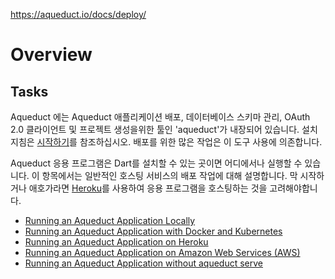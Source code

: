 https://aqueduct.io/docs/deploy/

# Overview

## Tasks

Aqueduct 에는 Aqueduct 애플리케이션 배포, 데이터베이스 스키마 관리, OAuth 2.0 클라이언트 및 프로젝트 생성을위한 툴인 'aqueduct'가 내장되어 있습니다. 설치 지침은 [시작하기](https://aqueduct.io/docs/deploy/getting_started.html)를 참조하십시오. 배포를 위한 많은 작업은 이 도구 사용에 의존합니다.

Aqueduct 응용 프로그램은 Dart를 설치할 수 있는 곳이면 어디에서나 실행할 수 있습니다. 이 항목에서는 일반적인 호스팅 서비스의 배포 작업에 대해 설명합니다. 막 시작하거나 애호가라면 [Heroku](http://heroku.com)를 사용하여 응용 프로그램을 호스팅하는 것을 고려해야합니다.

- [Running an Aqueduct Application Locally](deplying_an_aqueduct_application_on_a_local_machine.md)
- [Running an Aqueduct Application with Docker and Kubernetes](deploying_an_aqueduct_application_using_docker.md)
- [Running an Aqueduct Application on Heroku](deploying_an_aqueduct_application_on_heroku.md)
- [Running an Aqueduct Application on Amazon Web Services (AWS)](https://aqueduct.io/docs/deploy/deploy_aws/)
- [Running an Aqueduct Application without aqueduct serve](deploying_without_aqueduct_serve.md)

